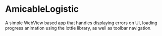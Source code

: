 # AmicableLogistic
A simple WebView based app that handles displaying errors on UI, loading progress animation using the lottie library, as well as toolbar navigation.
